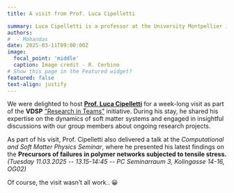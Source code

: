 ```yaml
---
title: A visit from Prof. Luca Cipelletti

summary: Luca Cipelletti is a professor at the University Montpellier in France, where his group studies Anomalous dynamics in glassy materials. 
authors:
#  - Mohandas
date: 2025-03-11T09:00:00Z
image:
  focal_point: 'middle'
  caption: Image credit - R. Cerbino
# Show this page in the Featured widget?
featured: false
text-align: justify
---
```


<!--more-->
We were delighted to host **[Prof. Luca Cipelletti](https://scholar.google.com/citations?user=qXVjOJUAAAAJ&hl=en&oi=ao)** for a week-long visit as part of the **VDSP** ["Research in Teams"](https://vds-physics.univie.ac.at/activities/international-mobility/#:~:text=The%20VDSP%20initiative%20%22Research%20in,of%20guest%20researchers%20in%20Vienna.) initiative. During his stay, he shared his expertise on the dynamics of soft matter systems and engaged in insightful discussions with our group members about ongoing research projects.

As part of his visit, Prof. Cipelletti also delivered a talk at the *Computational and Soft Matter Physics Seminar*, where he presented his latest findings on the **Precursors of failures in polymer networks subjected to tensile stress.** *(Tuesday 11.03.2025 -- 13.15-14:45 -- PC Seminarraum 3, Kolingasse 14-16, OG02)*

Of course, the visit wasn’t all work.. :grinning:



